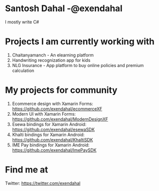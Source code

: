 # Santosh Dahal -@exendahal
I mostly write C#

# Projects I am currently working with
1. Chaitanyamanch - An elearning platform
2. Handwriting recognization app for kids 
3. NLG Insurance - App platform to buy online policies and premium calculation

# My projects for community
1. Ecommerce design with Xamarin Forms: https://github.com/exendahal/ecommerceXF
2. Modern UI with Xamarin Forms: https://github.com/exendahal/ModernDesignXF
3. Esewa bindings for Xamarin Android: https://github.com/exendahal/esewaSDK
4. Khalti bindings for Xamarin Android: https://github.com/exendahal/KhaltiSDK
5. IME Pay bindings for Xamarin Android: https://github.com/exendahal/ImePaySDK

# Find me at
Twitter: https://twitter.com/exendahal
